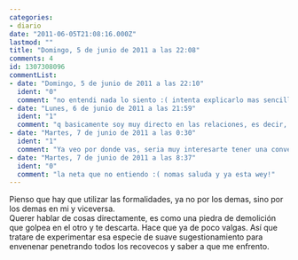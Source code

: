 ```yaml
---
categories:
- diario
date: "2011-06-05T21:08:16.000Z"
lastmod: ""
title: "Domingo, 5 de junio de 2011 a las 22:08"
comments: 4
id: 1307308096
commentList:
- date: "Domingo, 5 de junio de 2011 a las 22:10"
  ident: "0"
  comment: "no entendi nada lo siento :( intenta explicarlo mas sencillo wey!"
- date: "Lunes, 6 de junio de 2011 a las 21:59"
  ident: "1"
  comment: "q basicamente soy muy directo en las relaciones, es decir, q todo eso de saludarse y preguntar por el dia a dia me parece una mierda, yo veo a alguien y me digo \"q clases de cosas guardara en su mente?\" y suelto algo q aunq pensado resulta perfectamente comprensible, decirlo directamente, con impaciencia, hace q resulte extraño, y parezca como raro, es decir, yo puedo entender y tratar el mundo como me de la gana, pero sin olvidar q este ya tiene de por sí un patrón, no es acomodarme a los demas pero es q si no de lo contrario seria un aislamiento total, y a q puedo llegar yo enejenandome?"
- date: "Martes, 7 de junio de 2011 a las 0:30"
  ident: "1"
  comment: "Ya veo por donde vas, seria muy interesarte tener una conversacion contigo sinceramente"
- date: "Martes, 7 de junio de 2011 a las 8:37"
  ident: "0"
  comment: "la neta que no entiendo :( nomas saluda y ya esta wey!"
---
```


Pienso que hay que utilizar las formalidades, ya no por los demas, sino por los demas en mi y viceversa.  
Querer hablar de cosas directamente, es como una piedra de demolición que golpea en el otro y te descarta. Hace que ya de poco valgas. Así que tratare de experimentar esa especie de suave sugestionamiento para envenenar penetrando todos los recovecos y saber a que me enfrento.